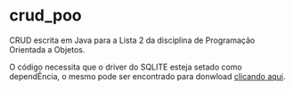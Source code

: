 # crud_poo
CRUD escrita em Java para a Lista 2 da disciplina de Programação Orientada a Objetos.

O código necessita que o driver do SQLITE esteja setado como dependÊncia, o mesmo pode ser encontrado para donwload [clicando aqui](https://github.com/xerial/sqlite-jdbc).

